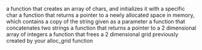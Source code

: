a function that creates an array of chars, and initializes it with a specific char
a function that returns a pointer to a newly allocated space in memory, which contains a copy of the string given as a parameter
a function that concatenates two strings
a function that returns a pointer to a 2 dimensional array of integers
a function that frees a 2 dimensional grid previously created by your alloc_grid function
